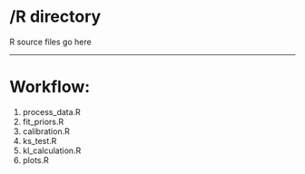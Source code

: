 # /R directory

R source files go here

---
# Workflow:

1. process_data.R
2. fit_priors.R
3. calibration.R
4. ks_test.R
5. kl_calculation.R
6. plots.R
